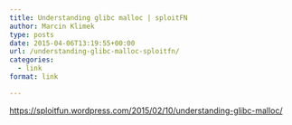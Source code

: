 ```yaml
---
title: Understanding glibc malloc | sploitFN
author: Marcin Klimek
type: posts
date: 2015-04-06T13:19:55+00:00
url: /understanding-glibc-malloc-sploitfn/
categories:
  - link
format: link

---
```

<p dir="ltr">
  <a href="https://sploitfun.wordpress.com/2015/02/10/understanding-glibc-malloc/"><a href="https://sploitfun.wordpress.com/2015/02/10/understanding-glibc-malloc/" >https://sploitfun.wordpress.com/2015/02/10/understanding-glibc-malloc/</a></a>
</p>